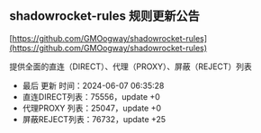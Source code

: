 ## shadowrocket-rules 规则更新公告

[https://github.com/GMOogway/shadowrocket-rules](https://github.com/GMOogway/shadowrocket-rules)

提供全面的直连（DIRECT）、代理（PROXY）、屏蔽（REJECT）列表
- 最后 更新 时间：2024-06-07 06:35:28
- 直连DIRECT列表：75556，update +0
- 代理PROXY 列表：25047，update +0
- 屏蔽REJECT列表：76732，update +25